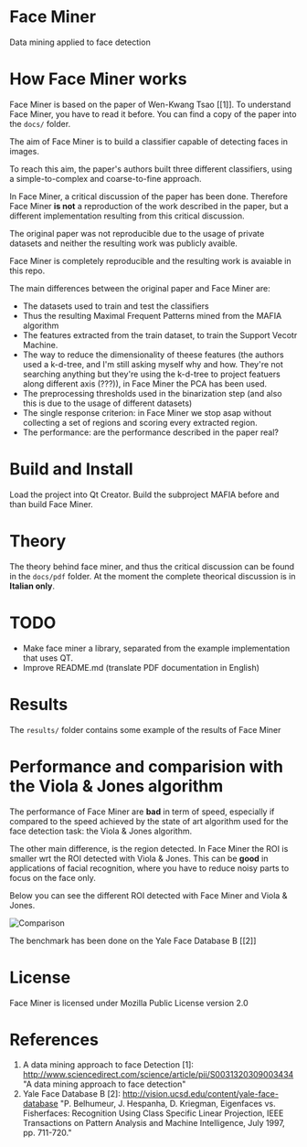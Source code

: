 Face Miner
==========
Data mining applied to face detection

# How Face Miner works

Face Miner is based on the paper of Wen-Kwang Tsao [[1]]. To understand Face Miner, you have to read it before. You can find a copy of the paper into the `docs/` folder.

The aim of Face Miner is to build a classifier capable of detecting faces in images.

To reach this aim, the paper's authors built three different classifiers, using a simple-to-complex and coarse-to-fine approach.

In Face Miner, a critical discussion of the paper has been done. Therefore Face Miner __is not__ a reproduction of the work described in the paper, but a different implementation resulting from this critical discussion.

The original paper was not reproducible due to the usage of private datasets and neither the resulting work was publicly avaible.

Face Miner is completely reproducible and the resulting work is avaiable in this repo.

The main differences between the original paper and Face Miner are:
- The datasets used to train and test the classifiers
- Thus the resulting Maximal Frequent Patterns mined from the MAFIA algorithm
- The features extracted from the train dataset, to train the Support Vecotr Machine.
- The way to reduce the dimensionality of theese features (the authors used a k-d-tree, and I'm still asking myself why and how. They're not searching anything but they're using the k-d-tree to project featuers along different axis (???)), in Face Miner the PCA has been used.
- The preprocessing thresholds used in the binarization step (and also this is due to the usage of different datasets)
- The single response criterion: in Face Miner we stop asap without collecting a set of regions and scoring every extracted region.
- The performance: are the performance described in the paper real?

# Build and Install
Load the project into Qt Creator. Build the subproject MAFIA before and than build Face Miner.

# Theory
The theory behind face miner, and thus the critical discussion can be found in the `docs/pdf` folder.
At the moment the complete theorical discussion is in __Italian only__.

# TODO
- Make face miner a library, separated from the example implementation that uses QT.
- Improve README.md (translate PDF documentation in English)

# Results
The `results/` folder contains some example of the results of Face Miner

# Performance and comparision with the Viola & Jones algorithm
The performance of Face Miner are __bad__ in term of speed, especially if compared to the speed achieved by the state of art algorithm used for the face detection task: the Viola & Jones algorithm.

The other main difference, is the region detected. In Face Miner the ROI is smaller wrt the ROI detected with Viola & Jones. This can be __good__ in applications of facial recognition, where you have to reduce noisy parts to focus on the face only.

Below you can see the different ROI detected with Face Miner and Viola & Jones.

![Comparison](https://media.nerdz.eu/8ltnyr7GKCPI.png)

The benchmark has been done on the Yale Face Database B [[2]]

# License
Face Miner is licensed under Mozilla Public License version 2.0

# References
1. A data mining approach to face Detection
[1]: http://www.sciencedirect.com/science/article/pii/S0031320309003434 "A data mining approach to face detection"
2. Yale Face Database B
[2]: http://vision.ucsd.edu/content/yale-face-database "P. Belhumeur, J. Hespanha, D. Kriegman, Eigenfaces vs. Fisherfaces: Recognition Using Class Specific Linear Projection, IEEE Transactions on Pattern Analysis and Machine Intelligence, July 1997, pp. 711-720."
